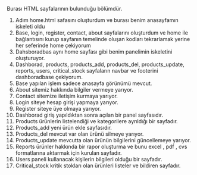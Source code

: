Burası HTML sayfalarının bulunduğu bölümdür.

1. Adım home.html safasını oluşturdum ve burası benim anasayfamın iskeleti oldu
2. Base, login, register, contact, about sayfalarını oluşturdum ve home ile bağlantısını kurup sayfanın temelinde oluşan kodları tekrarlamak yerine her seferinde home çekiyorum
3. Dahsboradbas aynı home sayfası gibi benim panelimin iskeletini oluşturuyor.
4. Dashborad, products, products_add, products_del, products_update, reports, users, critical_stock sayfaların navbar ve footerini dashboradbase çekiyorum.
5. Base yapılan işlem sadece anasayfa görünümü mevcut.
6. About sitemiz hakkında bilgiler vermeye yarıyor.
7. Contact sitemize iletişim kurmaya yarıyor.
8. Login siteye hesap girişi yapmaya yarıyor.
9. Register siteye üye olmaya yarıyor.
10. Dashborad giriş yapıldıktan sonra açılan bir panel sayfasıdır.
11. Products ürünlerin listelendiği ve kategorilere ayrıldığı bir sayfadır.
12. Products_add yeni ürün ekle sayfasıdır.
13. Products_del mevcut var olan ürünü silmeye yarıyor.
14. Products_update mevcutta olan ürünün bilgilerini güncellemeye yarıyor.
15. Reports ürünler hakkında bir rapor oluşturma ve bunu excel , pdf , cvs formatlarına aktarmak için kurulan sayfadır.
16. Users paneli kullanacak kişilerin bilgileri olduğu bir sayfadır.
17. Critical_stock kritik stokları olan ürünleri listeler ve bildiren sayfadır.
